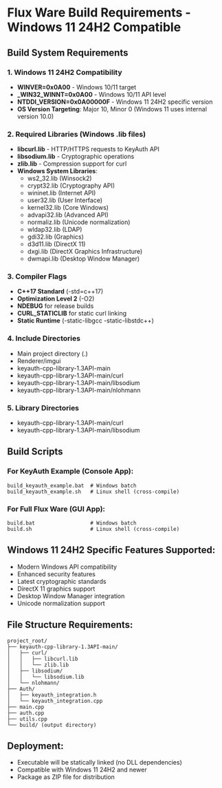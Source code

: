 # Flux Ware Build Requirements - Windows 11 24H2 Compatible

## Build System Requirements

### 1. **Windows 11 24H2 Compatibility**
- **WINVER=0x0A00** - Windows 10/11 target
- **_WIN32_WINNT=0x0A00** - Windows 10/11 API level
- **NTDDI_VERSION=0x0A00000F** - Windows 11 24H2 specific version
- **OS Version Targeting**: Major 10, Minor 0 (Windows 11 uses internal version 10.0)

### 2. **Required Libraries (Windows .lib files)**
- **libcurl.lib** - HTTP/HTTPS requests to KeyAuth API
- **libsodium.lib** - Cryptographic operations 
- **zlib.lib** - Compression support for curl
- **Windows System Libraries**:
  - ws2_32.lib (Winsock2)
  - crypt32.lib (Cryptography API)
  - wininet.lib (Internet API)
  - user32.lib (User Interface)
  - kernel32.lib (Core Windows)
  - advapi32.lib (Advanced API)
  - normaliz.lib (Unicode normalization)
  - wldap32.lib (LDAP)
  - gdi32.lib (Graphics)
  - d3d11.lib (DirectX 11)
  - dxgi.lib (DirectX Graphics Infrastructure)
  - dwmapi.lib (Desktop Window Manager)

### 3. **Compiler Flags**
- **C++17 Standard** (-std=c++17)
- **Optimization Level 2** (-O2)
- **NDEBUG** for release builds
- **CURL_STATICLIB** for static curl linking
- **Static Runtime** (-static-libgcc -static-libstdc++)

### 4. **Include Directories**
- Main project directory (.)
- Renderer/imgui
- keyauth-cpp-library-1.3API-main
- keyauth-cpp-library-1.3API-main/curl
- keyauth-cpp-library-1.3API-main/libsodium  
- keyauth-cpp-library-1.3API-main/nlohmann

### 5. **Library Directories**
- keyauth-cpp-library-1.3API-main/curl
- keyauth-cpp-library-1.3API-main/libsodium

## Build Scripts

### For KeyAuth Example (Console App):
```batch
build_keyauth_example.bat  # Windows batch
build_keyauth_example.sh   # Linux shell (cross-compile)
```

### For Full Flux Ware (GUI App):
```batch
build.bat                  # Windows batch  
build.sh                   # Linux shell (cross-compile)
```

## Windows 11 24H2 Specific Features Supported:
- Modern Windows API compatibility
- Enhanced security features
- Latest cryptographic standards
- DirectX 11 graphics support
- Desktop Window Manager integration
- Unicode normalization support

## File Structure Requirements:
```
project_root/
├── keyauth-cpp-library-1.3API-main/
│   ├── curl/
│   │   ├── libcurl.lib
│   │   └── zlib.lib
│   ├── libsodium/
│   │   └── libsodium.lib
│   └── nlohmann/
├── Auth/
│   ├── keyauth_integration.h
│   └── keyauth_integration.cpp
├── main.cpp
├── auth.cpp
├── utils.cpp
└── build/ (output directory)
```

## Deployment:
- Executable will be statically linked (no DLL dependencies)
- Compatible with Windows 11 24H2 and newer
- Package as ZIP file for distribution